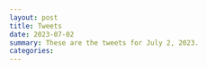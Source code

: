 ```yaml
---
layout: post
title: Tweets
date: 2023-07-02
summary: These are the tweets for July 2, 2023.
categories:
---
```


